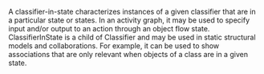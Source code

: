 A classifier-in-state characterizes instances of a given classifier that are in a particular state or states. In an activity graph, it may be used to specify input and/or output to an action through an object flow state. ClassifierInState is a child of Classifier and may be used in static structural models and collaborations. For example, it can be used to show associations that are only relevant when objects of a class are in a given state.